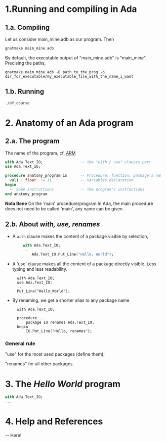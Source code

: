 # 1.Running and compiling in Ada

## 1.a. Compiling

Let us consider main_mine.adb as our program. Then
```bash
gnatmake main_mine.adb
```
By default, the executable output of "main_mine.adb" is "main_mine".
Precising the paths,

```shell
gnatmake main_mine.adb -D path_to_the_prog -o dir_for_executable/my_executable_file_with_the_name_i_want
```
## 1.b. Running
```Bash
./of_course
```



# 2. Anatomy of an Ada program

## 2.a. The program

The name of the program, cf. [ARM](link_here)



```Ada
with Ada.Text_IO;                 -- the "with / use" clauses part
use Ada.Text_IO;

procedure anatomy_program is      -- Procedure, function, package's name must be the file's one
  val1 : float  := 11             -- Variables declaration
begin
  -- Some instructions            -- the program's instructions
end anatomy_program
  ```


**Nota Bene** On the 'main' procedure/program
In Ada, the main procedure does not need to be called 'main', any name can be given.


## 2.b. About *with, use, renames*

- A ```with``` clause makes the content of a package visible by selection,
```Ada
        with Ada.Text_IO;
        ..
            Ada.Text_IO.Put_Line("Hello, World");
 ```
            
- A 'use' clause makes all the content of a package directly visible. Less typing and less readability.

        with Ada.Text_IO;
        use Ada.Text_IO;
        ..
        Put_Line("Hello_World");
    

- By renaming, we get a shorter alias to any package name

        with Ada.Text_IO;
        
        procedure ..
            package IO renames Ada.Text_IO;
        begin
            IO.Put_Line("Hello, renames");
            


### General rule
"use" for the most used packages (define them);

"renames" for all other packages.


# 3. The *Hello World* program

```Ada
with Ada.Text_IO;
...
```


# 4. Help and References
-- Here!
